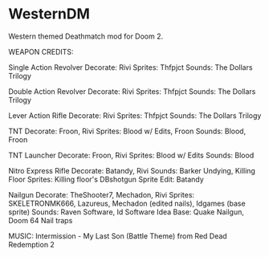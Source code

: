 # WesternDM
Western themed Deathmatch mod for Doom 2.

WEAPON CREDITS:

Single Action Revolver
Decorate: Rivi
Sprites: Thfpjct
Sounds: The Dollars Trilogy

Double Action Revolver
Decorate: Rivi
Sprites: Thfpjct
Sounds: The Dollars Trilogy

Lever Action Rifle
Decorate: Rivi
Sprites: Thfpjct
Sounds: The Dollars Trilogy

TNT
Decorate: Froon, Rivi
Sprites: Blood w/ Edits, Froon
Sounds: Blood, Froon

TNT Launcher
Decorate: Froon, Rivi
Sprites: Blood w/ Edits
Sounds: Blood

Nitro Express Rifle
Decorate: Batandy, Rivi
Sounds: Barker Undying, Killing Floor
Sprites: Killing floor's DBshotgun 
Sprite Edit: Batandy 


Nailgun
Decorate: TheShooter7, Mechadon, Rivi
Sprites: SKELETRONMK666, Lazureus, Mechadon (edited nails), Idgames (base sprite)
Sounds: Raven Software, Id Software
Idea Base: Quake Nailgun, Doom 64 Nail traps


MUSIC:
Intermission - My Last Son (Battle Theme) from Red Dead Redemption 2
